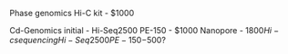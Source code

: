 Phase genomics 
Hi-C kit - $1000

Cd-Genomics
initial - Hi-Seq2500 PE-150 - $1000
Nanopore - $1800
Hi-c sequencing Hi-Seq2500 PE-150 -$500?

